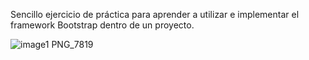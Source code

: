 Sencillo ejercicio de práctica para aprender a utilizar e implementar el framework Bootstrap dentro de un proyecto.

![image1 PNG_7819](https://user-images.githubusercontent.com/100479971/192175862-9de2a9ce-ecaf-4680-95cd-5633a2e4db8c.png)
